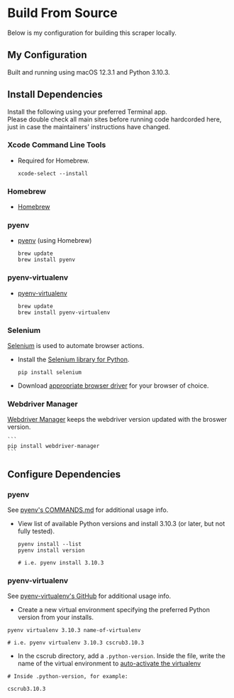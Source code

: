 # Build From Source
Below is my configuration for building this scraper locally.

## My Configuration
Built and running using macOS 12.3.1 and Python 3.10.3.

## Install Dependencies
Install the following using your preferred Terminal app.<br/> 
Please double check all main sites before running code hardcorded here, just in case the maintainers' instructions have changed.

### Xcode Command Line Tools
- Required for Homebrew.

    ```
    xcode-select --install
    ```
### Homebrew
- [Homebrew](https://brew.sh/)

### pyenv
- [pyenv](https://github.com/pyenv/pyenv) (using Homebrew)

    ```
    brew update
    brew install pyenv
    ```

### pyenv-virtualenv
- [pyenv-virtualenv](https://github.com/pyenv/pyenv-virtualenv)

    ```
    brew update
    brew install pyenv-virtualenv

    ```

### Selenium
[Selenium](https://www.selenium.dev/documentation/webdriver/getting_started/) is used to automate browser actions.
- Install the [Selenium library for Python](https://www.selenium.dev/documentation/webdriver/getting_started/install_library/).

    ```
    pip install selenium
    ```
- Download [appropriate browser driver](https://www.selenium.dev/documentation/webdriver/getting_started/install_drivers/) for your browser of choice. 

### Webdriver Manager
[Webdriver Manager](https://github.com/SergeyPirogov/webdriver_manager) keeps the webdriver version updated with the broswer version. 

    ```
    pip install webdriver-manager
    ```

## Configure Dependencies

### pyenv
See [pyenv's COMMANDS.md](https://github.com/pyenv/pyenv/blob/master/COMMANDS.md) for additional usage info.
- View list of available Python versions and install 3.10.3 (or later, but not fully tested).
    ```shell
    pyenv install --list
    pyenv install version

    # i.e. pyenv install 3.10.3
    ```

### pyenv-virtualenv
See [pyenv-virtualenv's GitHub](https://github.com/pyenv/pyenv-virtualenv) for additional usage info.
- Create a new virtual environment specifying the preferred Python version from your installs. 
```shell
pyenv virtualenv 3.10.3 name-of-virtualenv

# i.e. pyenv virtualenv 3.10.3 cscrub3.10.3
```
- In the cscrub directory, add a `.python-version`. Inside the file, write the name of the virtual environment to [auto-activate the virtualenv](https://github.com/pyenv/pyenv-virtualenv#activate-virtualenv)
```shell
# Inside .python-version, for example:

cscrub3.10.3
```

